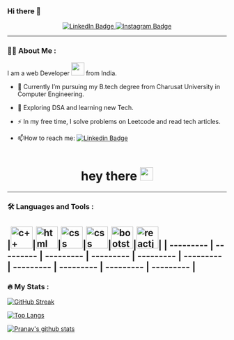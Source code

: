 ### Hi there 👋



<div id="badges" align="center">
  <a href="https://www.linkedin.com/in/pranav-savani-9762a021a/">
    <img src="https://img.shields.io/badge/LinkedIn-blue?style=for-the-badge&logo=linkedin&logoColor=white" alt="LinkedIn Badge" url="https://www.linkedin.com/in/pranav-savani-9762a021a/"/>
  </a>
  <a href="https://www.instagram.com/_.pranav._1507/">
    <img src="https://img.shields.io/badge/Instagram-red?style=for-the-badge&logo=instagram&logoColor=white" alt="Instagram Badge"/>
  </a>
</div>

---

### :woman_technologist: About Me :

I am a web Developer <img src="https://media.giphy.com/media/WUlplcMpOCEmTGBtBW/giphy.gif" width="30"> from India.

- :telescope: Currently I’m pursuing my B.tech degree from Charusat University in Computer Engineering.

- :seedling: Exploring DSA and learning new Tech.

- :zap: In my free time, I solve problems on Leetcode and read tech articles.

- :mailbox:How to reach me: [![Linkedin Badge](https://img.shields.io/badge/-Vivek-blue?style=flat&logo=Linkedin&logoColor=white)](https://www.linkedin.com/in/pranav-savani-9762a021a/)

<div align="center">
  <img src="https://komarev.com/ghpvc/?username=pranav1517&style=flat-square&color=blue" alt="" align="center"/>
</div>

<h1  align="center">
  hey there
  <img src="https://media.giphy.com/media/hvRJCLFzcasrR4ia7z/giphy.gif" width="30px"/>
</h1>




---

### :hammer_and_wrench: Languages and Tools :

|<img src="https://user-images.githubusercontent.com/88226437/185104353-538cc278-e9b6-48a4-8622-42fb9bce71b7.svg" alt="c++ logo" width="50" height="50"/>|<img src="https://user-images.githubusercontent.com/88226437/185105876-7c8eda4c-0d9c-44ff-8fde-3c23a6691611.svg" alt="html logo" width="50" height="50">|<img src="https://user-images.githubusercontent.com/88226437/185105977-ea811db6-0fe8-40ef-a1d2-980dccc702ef.svg" alt="css logo" width="50" height="50">|<img src="https://user-images.githubusercontent.com/88226437/185105978-266e3d10-b709-496c-9cac-854418f3a53b.svg" alt="css logo" width="50" height="50">|<img src="https://user-images.githubusercontent.com/88226437/185105972-a9955444-250c-4bca-841d-7a03855b5f6e.svg" alt="bootstrap logo" width="50" height="50">|<img src="https://user-images.githubusercontent.com/88226437/185105980-c01b59f1-360e-446c-a4c4-37780e8a73b8.svg" alt="reactjs logo" width="50" height="50">|
| --------- | --------- | --------- | --------- | --------- | --------- | --------- | --------- | --------- | --------- | 
---

### :fire: My Stats :

<!-- <div align="center"> -->
  [![GitHub Streak](https://github-readme-streak-stats.herokuapp.com?user=pranav1517&theme=blue-green)](https://git.io/streak-stats)
<!-- </div> -->

<!-- <div align="center"> -->
  [![Top Langs](https://github-readme-stats.vercel.app/api/top-langs/?username=pranav1517&layout=compact&theme=vision-friendly-dark)](https://github.com/anuraghazra/github-readme-stats)
<!-- </div> -->

<a href="https://github.com/anuraghazra/github-readme-stats"><img align="center" src="https://github-readme-stats.vercel.app/api?username=pranav1517&theme=vision-friendly-dark&hide=contribs,issues&show_icons=true&layout=compact" alt="Pranav's github stats" /></a>
